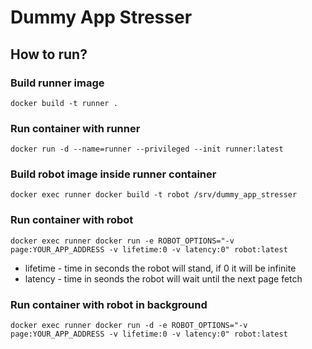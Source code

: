 # Dummy App Stresser

## How to run?

### Build runner image

```
docker build -t runner .
```

### Run container with runner

```
docker run -d --name=runner --privileged --init runner:latest
```

### Build robot image inside runner container

```
docker exec runner docker build -t robot /srv/dummy_app_stresser
```

### Run container with robot

```
docker exec runner docker run -e ROBOT_OPTIONS="-v page:YOUR_APP_ADDRESS -v lifetime:0 -v latency:0" robot:latest
```

-   lifetime - time in seconds the robot will stand, if 0 it will be infinite
-   latency - time in seonds the robot will wait until the next page fetch

### Run container with robot in background

```
docker exec runner docker run -d -e ROBOT_OPTIONS="-v page:YOUR_APP_ADDRESS -v lifetime:0 -v latency:0" robot:latest
```
